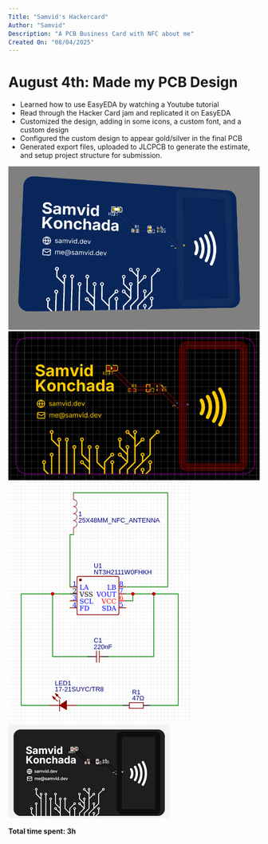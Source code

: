 ```yaml
---
Title: "Samvid's Hackercard"
Author: "Samvid"
Description: "A PCB Business Card with NFC about me"
Created On: "08/04/2025"
---
```


# August 4th: Made my PCB Design

- Learned how to use EasyEDA by watching a Youtube tutorial
- Read through the Hacker Card jam and replicated it on EasyEDA
- Customized the design, adding in some icons, a custom font, and a custom design
- Configured the custom design to appear gold/silver in the final PCB
- Generated export files, uploaded to JLCPCB to generate the estimate, and setup project structure for submission.

![3D](img/3d.png)
![PCB](img/pcb.png)
![Schematic](img/schematic.png)
![Checkout](img/checkout.png)

**Total time spent: 3h**
